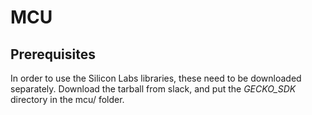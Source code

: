# MCU

## Prerequisites

In order to use the Silicon Labs libraries, these need to be downloaded separately. Download the tarball from slack, and put the *GECKO_SDK* directory in the mcu/ folder.
